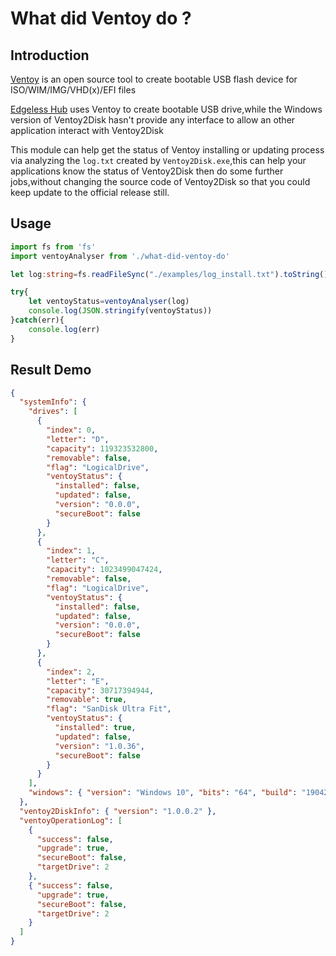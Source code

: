 # What did Ventoy do ?

## Introduction
[Ventoy](https://www.ventoy.net/) is an open source tool to create bootable USB flash device for ISO/WIM/IMG/VHD(x)/EFI files

[Edgeless Hub](https://github.com/EdgelessPE/edgeless-hub) uses Ventoy to create bootable USB drive,while the Windows version of Ventoy2Disk hasn't provide any interface to allow an other application interact with Ventoy2Disk

This module can help get the status of Ventoy installing or updating process via analyzing the `log.txt` created by `Ventoy2Disk.exe`,this can help your applications know the status of Ventoy2Disk then do some further jobs,without changing the source code of Ventoy2Disk so that you could keep update to the official release still.

## Usage
```typescript
import fs from 'fs'
import ventoyAnalyser from './what-did-ventoy-do'

let log:string=fs.readFileSync("./examples/log_install.txt").toString()

try{
    let ventoyStatus=ventoyAnalyser(log)
    console.log(JSON.stringify(ventoyStatus))
}catch(err){
    console.log(err)
}
```

## Result Demo
```json
{
  "systemInfo": {
    "drives": [
      {
        "index": 0,
        "letter": "D",
        "capacity": 119323532800,
        "removable": false,
        "flag": "LogicalDrive",
        "ventoyStatus": {
          "installed": false,
          "updated": false,
          "version": "0.0.0",
          "secureBoot": false
        }
      },
      {
        "index": 1,
        "letter": "C",
        "capacity": 1023499047424,
        "removable": false,
        "flag": "LogicalDrive",
        "ventoyStatus": {
          "installed": false,
          "updated": false,
          "version": "0.0.0",
          "secureBoot": false
        }
      },
      {
        "index": 2,
        "letter": "E",
        "capacity": 30717394944,
        "removable": true,
        "flag": "SanDisk Ultra Fit",
        "ventoyStatus": {
          "installed": true,
          "updated": false,
          "version": "1.0.36",
          "secureBoot": false
        }
      }
    ],
    "windows": { "version": "Windows 10", "bits": "64", "build": "19042" }
  },
  "ventoy2DiskInfo": { "version": "1.0.0.2" },
  "ventoyOperationLog": [
    {
      "success": false,
      "upgrade": true,
      "secureBoot": false,
      "targetDrive": 2
    },
    { "success": false,
      "upgrade": true,
      "secureBoot": false,
      "targetDrive": 2
    }
  ]
}

```